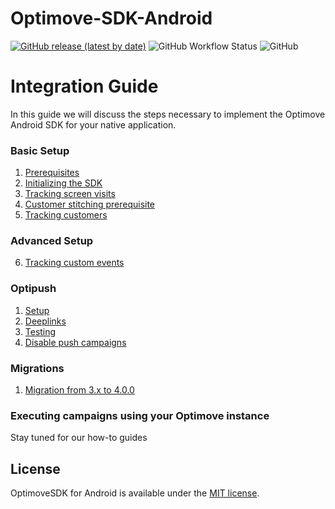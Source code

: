 # Optimove-SDK-Android

[![GitHub release (latest by date)](https://img.shields.io/github/v/release/optimove-tech/Optimove-SDK-Android?style=flat-square)](https://github.com/optimove-tech/Optimove-SDK-Android/releases/latest)
![GitHub Workflow Status](https://img.shields.io/github/workflow/status/optimove-tech/Optimove-SDK-Android/Android%20CI?style=flat-square)
![GitHub](https://img.shields.io/github/license/optimove-tech/Optimove-SDK-Android?style=flat-square)

# Integration Guide

In this guide we will discuss the steps necessary to implement the Optimove Android SDK for your native application.

### Basic Setup
1. [Prerequisites](https://github.com/optimove-tech/Optimove-SDK-Android/wiki/Prerequisites)
2. [Initializing the SDK](https://github.com/optimove-tech/Optimove-SDK-Android/wiki/Initializing-the-sdk)
3. [Tracking screen visits](https://github.com/optimove-tech/Optimove-SDK-Android/wiki/Tracking-screen-visits)
4. [Customer stitching prerequisite](https://github.com/optimove-tech/Optimove-SDK-Android/wiki/Customer-stitching-prerequisite)
5. [Tracking customers](https://github.com/optimove-tech/Optimove-SDK-Android/wiki/Tracking-customers)

### Advanced Setup
6. [Tracking custom events](https://github.com/optimove-tech/Optimove-SDK-Android/wiki/Tracking-custom-events)

### Optipush
1. [Setup](https://github.com/optimove-tech/Optimove-SDK-Android/wiki/Optipush-setup)
2. [Deeplinks](https://github.com/optimove-tech/Optimove-SDK-Android/wiki/Optipush-deeplinks)
3. [Testing](https://github.com/optimove-tech/Optimove-SDK-Android/wiki/Optipush-testing)
4. [Disable push campaigns](https://github.com/optimove-tech/Optimove-SDK-Android/wiki/Disable-push-campaigns)

### Migrations
1. [Migration from 3.x to 4.0.0](https://github.com/optimove-tech/Optimove-SDK-Android/wiki/Migration-guide-from-3.x.x-to-4.0.0)

### Executing campaigns using your Optimove instance
Stay tuned for our how-to guides

## License

OptimoveSDK for Android is available under the [MIT license](LICENSE).
